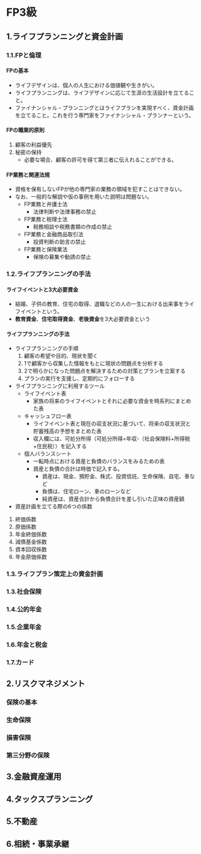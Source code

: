 # FP3級
## 1.ライフプランニングと資金計画
### 1.1.FPと倫理
#### FPの基本
- ライフデザインは、個人の人生における価値観や生きがい。
- ライフプランニングは、ライフデザインに応じて生涯の生活設計を立てること。
- ファイナンシャル・プランニングとはライフプランを実現すべく、資金計画を立てること。これを行う専門家をファイナンシャル・プランナーという。
#### FPの職業的原則
1. 顧客の利益優先
2. 秘密の保持
   - 必要な場合、顧客の許可を得て第三者に伝えれることができる。
#### FP業務と関連法規
- 資格を保有しないFPが他の専門家の業務の領域を犯すことはできない。
- なお、一般的な解説や仮の事例を用いた説明は問題ない。
   - FP業務と弁護士法
      - 法律判断や法律事務の禁止
   - FP業務と税理士法
      - 税務相談や税務書類の作成の禁止 
   - FP業務と金融商品取引法
      - 投資判断の助言の禁止
   - FP業務と保険業法
      - 保険の募集や勧誘の禁止

### 1.2.ライフプランニングの手法
#### ライフイベントと3大必要資金
- 結婚、子供の教育、住宅の取得、退職などの人の一生における出来事をライフイベントという。
- **教育資金**、**住宅取得資金**、**老後資金**を3大必要資金という
#### ライフプランニングの手法
- ライフプランニングの手順
   1. 顧客の希望や目的、現状を聞く
   2. 1で顧客から収集した情報をもとに現状の問題点を分析する
   3. 2で明らかになった問題点を解決するための対策とプランを立案する
   4. プランの実行を支援し、定期的にフォローする
- ライフプランニングに利用するツール
   - ライフイベント表
      - 家族の将来のライフイベントとそれに必要な資金を時系列にまとめた表
   - キャッシュフロー表
      - ライフイベント表と現在の収支状況に基づいて、将来の収支状況と貯蓄残高の予想をまとめた表
      - 収入欄には、可処分所得（可処分所得=年収-（社会保険料+所得税+住民税））を記入する
   - 個人バランスシート
      - 一転時点における資産と負債のバランスをみるための表
      - 資産と負債の合計は時価で記入する。
         - 資産は、現金、預貯金、株式、投資信託、生命保険、自宅、車など
         - 負債は、住宅ローン、車のローンなど
         - 純資産は、資産合計から負債合計を差し引いた正味の資産額
- 資産計画を立てる際の6つの係数
1. 終価係数
2. 原価係数
3. 年金終価係数
4. 減債基金係数
5. 資本回収係数
6. 年金原価係数 

### 1.3.ライフプラン策定上の資金計画
### 1.3.社会保険
### 1.4.公的年金
### 1.5.企業年金
### 1.6.年金と税金
### 1.7.カード

## 2.リスクマネジメント
### 保険の基本
### 生命保険
### 損害保険
### 第三分野の保険

## 3.金融資産運用

## 4.タックスプランニング

## 5.不動産

## 6.相続・事業承継
